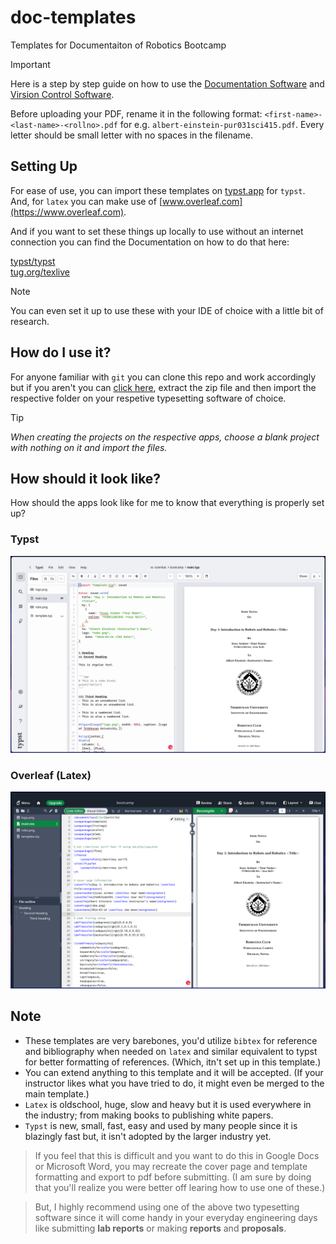# doc-templates
Templates for Documentaiton of Robotics Bootcamp

> [!IMPORTANT]  
> Here is a step by step guide on how to use the [Documentation Software](./instructions/documentation/documentation-tutorial.pdf) and [Virsion Control Software](./instructions/github-tutorial/github-tutorial.pdf).
>
>  Before uploading your PDF, rename it in the following format:
> `<first-name>-<last-name>-<rollno>.pdf` for e.g. `albert-einstein-pur031sci415.pdf`.
> Every letter should be small letter with no spaces in the filename.

## Setting Up
For ease of use, you can import these templates on [typst.app](https://typst.app) for `typst`.  
And, for `latex` you can make use of [www.overleaf.com](https://www.overleaf.com).

And if you want to set these things up locally to use without an internet connection you can find the Documentation on how to do that here:

[typst/typst](https://github.com/typst/typst)  
[tug.org/texlive](https://tug.org/texlive)

> [!NOTE]
> You can even set it up to use these with your IDE of choice with a little bit of research.

## How do I use it?
For anyone familiar with `git` you can clone this repo and work accordingly but if you aren't you can [click here](https://github.com/Robotics-Club-IOEPC/doc-templates/archive/refs/heads/main.zip), extract the zip file and then import the respective folder on your respetive typesetting software of choice.

> [!TIP]
> _When creating the projects on the respective apps, choose a blank project with nothing on it and import the files._

## How should it look like?
How should the apps look like for me to know that everything is properly set up?

### Typst
![Typst](./images/typstapp.png)

### Overleaf (Latex)
![Latex](./images/overleaf.png)

## Note
- These templates are very barebones, you'd utilize `bibtex` for reference and bibliography when needed on `latex` and similar equivalent to typst for better formatting of references. (Which, itn't set up in this template.)
- You can extend anything to this template and it will be accepted. (If your instructor likes what you have tried to do, it might even be merged to the main template.)
- `Latex` is oldschool, huge, slow and heavy but it is used everywhere in the industry; from making books to publishing white papers. 
- `Typst` is new, small, fast, easy and used by many people since it is blazingly fast but, it isn't adopted by the larger industry yet.

> If you feel that this is difficult and you want to do this in Google Docs or Microsoft Word, you may recreate the cover page and template formatting and export to pdf before submitting. (I am sure by doing that you'll realize you were better off learing how to use one of these.)

> But, I highly recommend using one of the above two typesetting software since it will come handy in your everyday engineering days like submitting **lab reports** or making **reports** and **proposals**.

